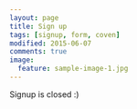 ```yaml
---
layout: page
title: Sign up
tags: [signup, form, coven]
modified: 2015-06-07
comments: true
image:
  feature: sample-image-1.jpg
---
```


Signup is closed :)
